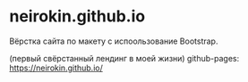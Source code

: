 # neirokin.github.io
Вёрстка сайта по макету с испоользование Bootstrap.

(первый свёрстанный лендинг в моей жизни)
github-pages: https://neirokin.github.io/
